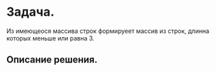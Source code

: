 # Задача.
 Из имеющеося массива строк формируеет массив из строк, длинна которых меньше или равна 3.
 
 ## Описание решения.
